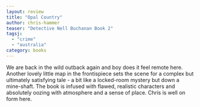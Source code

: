 ```yaml
---
layout: review
title: "Opal Country"
author: chris-hammer
teaser: "Detective Nell Buchanan Book 2"
tagsj:
  - "crime"
  - "australia"
category: books
---
```


We are back in the wild outback again and boy does it feel remote here. Another lovely little
map in the frontispiece sets the scene for a complex but ultimately satisfying tale - a bit 
like a locked-room mystery but down a mine-shaft.  The book is infused with flawed, realistic
characters and absolutely oozing with atmosphere and a sense of place. Chris is well on form
here.

